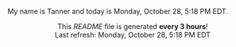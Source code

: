 My name is Tanner and today is Monday, October 28, 5:18 PM EDT.

<p align="center">This <i>README</i> file is generated <b>every 3 hours</b>!</br>Last refresh: Monday, October 28, 5:18 PM EDT<br /></p>
